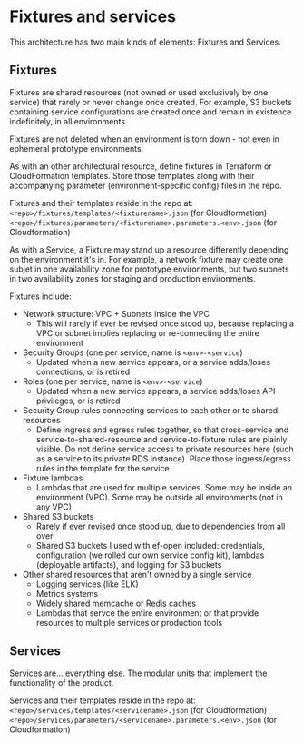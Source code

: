 # Fixtures and services

This architecture has two main kinds of elements: Fixtures and Services.

## Fixtures
Fixtures are shared resources (not owned or used exclusively by one service) that rarely or never change once created. For example, S3 buckets containing service configurations are created once and remain in existence indefinitely, in all environments.

Fixtures are not deleted when an environment is torn down - not even in ephemeral prototype environments.

As with an other architectural resource, define fixtures in Terraform or CloudFormation templates. Store those templates along with their accompanying parameter (environment-specific config) files in the repo.

Fixtures and their templates reside in the repo at:
`<repo>/fixtures/templates/<fixturename>.json` (for Cloudformation)
`<repo>/fixtures/parameters/<fixturename>.parameters.<env>.json` (for Cloudformation)

As with a Service, a Fixture may stand up a resource differently depending on the environment it's in. For example, a network fixture may create one subjet in one availability zone for prototype environments, but two subnets in two availability zones for staging and production environments.

Fixtures include:
- Network structure: VPC + Subnets inside the VPC
  - This will rarely if ever be revised once stood up, because replacing a VPC or subnet implies replacing or re-connecting the entire environment
- Security Groups (one per service, name is `<env>-<service`)
  - Updated when a new service appears, or a service adds/loses connections, or is retired
- Roles (one per service, name is `<env>-<service`)
  - Updated when a new service appears, a service adds/loses API privileges, or is retired
- Security Group rules connecting services to each other or to shared resources
  - Define ingress and egress rules together, so that cross-service and service-to-shared-resource and service-to-fixture rules are plainly visible. Do not define service access to private resources here (such as a service to its private RDS instance). Place those ingress/egress rules in the template for the service
- Fixture lambdas
  - Lambdas that are used for multiple services. Some may be inside an environment (VPC). Some may be outside all environments (not in any VPC)
- Shared S3 buckets
  - Rarely if ever revised once stood up, due to dependencies from all over
  - Shared S3 buckets I used with ef-open included: credentials, configuration (we rolled our own service config kit), lambdas (deployable artifacts), and logging for S3 buckets
- Other shared resources that aren't owned by a single service
  - Logging services (like ELK)
  - Metrics systems
  - Widely shared memcache or Redis caches
  - Lambdas that servce the entire environment or that provide resources to multiple services or production tools

## Services
Services are... everything else. The modular units that implement the functionality of the product.

Services and their templates reside in the repo at:
`<repo>/services/templates/<servicename>.json` (for Cloudformation)
`<repo>/services/parameters/<servicename>.parameters.<env>.json` (for Cloudformation)
